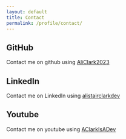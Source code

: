 ```yaml
---
layout: default
title: Contact
permalink: /profile/contact/
---
```


## GitHub
Contact me on github using [AliClark2023](https://github.com/AliClark2023)

## LinkedIn
Contact me on LinkedIn using [alistairclarkdev](https://www.linkedin.com/in/alistairclarkdev)

## Youtube
Contact me on youtube using [AClarkIsADev](https://www.youtube.com/@AClarkIsADev)